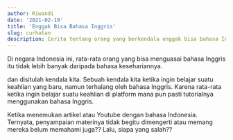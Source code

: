 ```yaml
---
author: Riwandi
date: '2021-02-19'
title: 'Enggak Bisa Bahasa Inggris'
slug: curhatan
description: Cerita tentang orang yang berkendala enggak bisa bahasa Inggris
---
```


Di negara Indonesia ini, rata-rata orang yang bisa menguasai bahasa Inggris itu tidak lebih banyak daripada bahasa kesehariannya.

dan disitulah kendala kita. Sebuah kendala kita ketika ingin belajar suatu keahlian yang baru, namun terhalang oleh bahasa Inggris. Karena rata-rata ketika ingin belajar suatu keahlian di platform mana pun pasti tutorialnya menggunakan bahasa Inggris. 

Ketika menemukan artikel atau Youtube dengan bahasa Indonesia. Ternyata, penyampaian materinya tidak begitu dimengerti atau memang mereka belum memahami juga??
Lalu, siapa yang salah??